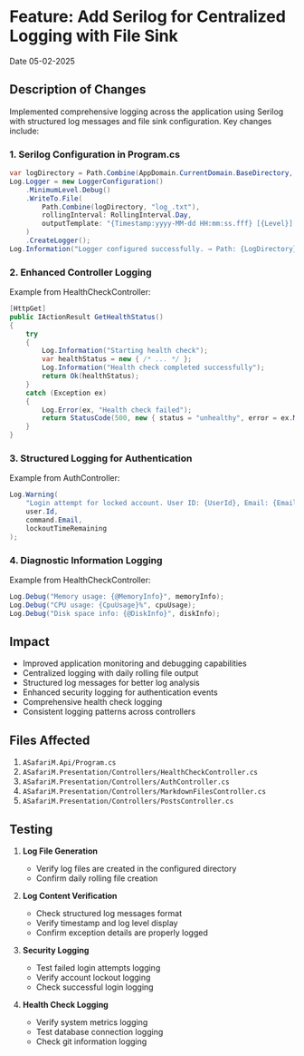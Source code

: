 # Feature: Add Serilog for Centralized Logging with File Sink

Date 05-02-2025

## Description of Changes

Implemented comprehensive logging across the application using Serilog with structured log messages and file sink configuration. Key changes include:

### 1. Serilog Configuration in Program.cs
```csharp
var logDirectory = Path.Combine(AppDomain.CurrentDomain.BaseDirectory, "logs");
Log.Logger = new LoggerConfiguration()
    .MinimumLevel.Debug()
    .WriteTo.File(
        Path.Combine(logDirectory, "log_.txt"),
        rollingInterval: RollingInterval.Day,
        outputTemplate: "{Timestamp:yyyy-MM-dd HH:mm:ss.fff} [{Level}] {Message}{NewLine}{Exception}"
    )
    .CreateLogger();
Log.Information("Logger configured successfully. → Path: {LogDirectory}", logDirectory);
```

### 2. Enhanced Controller Logging
Example from HealthCheckController:
```csharp
[HttpGet]
public IActionResult GetHealthStatus()
{
    try
    {
        Log.Information("Starting health check");
        var healthStatus = new { /* ... */ };
        Log.Information("Health check completed successfully");
        return Ok(healthStatus);
    }
    catch (Exception ex)
    {
        Log.Error(ex, "Health check failed");
        return StatusCode(500, new { status = "unhealthy", error = ex.Message });
    }
}
```

### 3. Structured Logging for Authentication
Example from AuthController:
```csharp
Log.Warning(
    "Login attempt for locked account. User ID: {UserId}, Email: {Email}, Minutes remaining: {Minutes}",
    user.Id,
    command.Email,
    lockoutTimeRemaining
);
```

### 4. Diagnostic Information Logging
Example from HealthCheckController:
```csharp
Log.Debug("Memory usage: {@MemoryInfo}", memoryInfo);
Log.Debug("CPU usage: {CpuUsage}%", cpuUsage);
Log.Debug("Disk space info: {@DiskInfo}", diskInfo);
```

## Impact

- Improved application monitoring and debugging capabilities
- Centralized logging with daily rolling file output
- Structured log messages for better log analysis
- Enhanced security logging for authentication events
- Comprehensive health check logging
- Consistent logging patterns across controllers

## Files Affected

1. `ASafariM.Api/Program.cs`
2. `ASafariM.Presentation/Controllers/HealthCheckController.cs`
3. `ASafariM.Presentation/Controllers/AuthController.cs`
4. `ASafariM.Presentation/Controllers/MarkdownFilesController.cs`
5. `ASafariM.Presentation/Controllers/PostsController.cs`

## Testing

1. **Log File Generation**
   - Verify log files are created in the configured directory
   - Confirm daily rolling file creation

2. **Log Content Verification**
   - Check structured log messages format
   - Verify timestamp and log level display
   - Confirm exception details are properly logged

3. **Security Logging**
   - Test failed login attempts logging
   - Verify account lockout logging
   - Check successful login logging

4. **Health Check Logging**
   - Verify system metrics logging
   - Test database connection logging
   - Check git information logging
